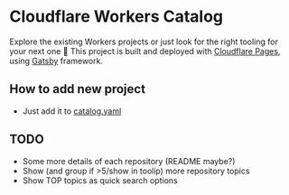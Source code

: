 # Cloudflare Workers Catalog

Explore the existing Workers projects or just look for the right tooling for your next one 🚀
This project is built and deployed with [Cloudflare Pages](https://pages.cloudflare.com), using [Gatsby](https://www.gatsbyjs.com/) framework.

## How to add new project

- Just add it to [catalog.yaml](./catalog.yaml)

## TODO

- Some more details of each repository (README maybe?)
- Show (and group if >5/show in toolip) more repository topics
- Show TOP topics as quick search options
